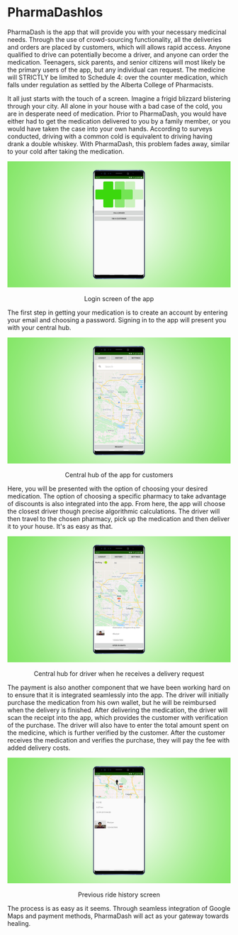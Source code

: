 # PharmaDashIos

PharmaDash is the app that will provide you with your necessary medicinal needs. Through the use of crowd-sourcing functionality, all the deliveries and orders are placed by customers, which will allows rapid access. Anyone qualified to drive can potentially become a driver, and anyone can order the medication. Teenagers, sick parents, and senior citizens will most likely be the primary users of the app, but any individual can request. The medicine will STRICTLY be limited to Schedule 4: over the counter medication, which falls under regulation as settled by the Alberta College of Pharmacists.

It all just starts with the touch of a screen. Imagine a frigid blizzard blistering through your city. All alone in your house with a bad case of the cold, you are in desperate need of medication. Prior to PharmaDash, you would have either had to get the medication delivered to you by a family member, or you would have taken the case into your own hands. According to surveys conducted, driving with a common cold is equivalent to driving having drank a double whiskey.  With PharmaDash, this problem fades away, similar to your cold after taking the medication.

<p align="center">
  <img src="login_screen.png" alt="drawing" class="center"/>
</p>
<p align="center"> Login screen of the app </p>


The first step in getting your medication is to create an account by entering your email and choosing a password. Signing in to the app will present you with your central hub. 

<p align="center">
  <img src="main_customer_page.png" alt="drawing" class="center"/>
</p>
<p align="center"> Central hub of the app for customers </p>


Here, you will be presented with the option of choosing your desired medication.  The option of choosing a specific pharmacy to take advantage of discounts is also integrated into the app. From here, the app will choose the closest driver though precise algorithmic calculations. The driver will then travel to the chosen pharmacy, pick up the medication and then deliver it to your house. It's as easy as that.
 
 
<p align="center">
  <img src="main_driver_page.png" alt="drawing" class="center"/>
</p>
<p align="center"> Central hub for driver when he receives a delivery request </p>


The payment is also another component that we have been working hard on to ensure that it is integrated seamlessly into the app. The driver will initially purchase the medication from his own wallet, but he will be reimbursed when the delivery is finished. After delivering the medication, the driver will scan the receipt into the app, which provides the customer with verification of the purchase. The driver will also have to enter the total amount spent on the medicine, which is further verified by the customer. After the customer receives the medication and verifies the purchase, they will pay the fee with added delivery costs.

<p align="center">
  <img src="ride_history.png" alt="drawing" class="center"/>
</p>
<p align="center"> Previous ride history screen </p>


The process is as easy as it seems. Through seamless integration of Google Maps and payment methods, PharmaDash will act as your gateway towards healing. 
